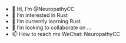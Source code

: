- 👋 Hi, I’m @NeuropathyCC
- 👀 I’m interested in Rust
- 🌱 I’m currently learning Rust
- 💞️ I’m looking to collaborate on ...
- 📫 How to reach me 
WeChat: NeuropathyCC
<!---
NeuropathyCC/NeuropathyCC is a ✨ special ✨ repository because its `README.md` (this file) appears on your GitHub profile.
You can click the Preview link to take a look at your changes.
--->
